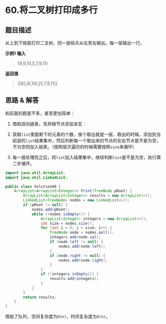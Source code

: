 # 60.将二叉树打印成多行

## 题目描述
从上到下按层打印二叉树，同一层结点从左至右输出。每一层输出一行。

**示例1**
**输入**
> {8,6,10,5,7,9,11}

**返回值**
> [[8],[6,10],[5,7,9,11]]

## 思路 & 解答

和前面的题差不多，甚至更加简单：
1. 借助双向链表，先将根节点添加进去：

2. 获取`list`里面剩下的元素的个数，挨个取出就是一层，取出的时候，添加到当前层的`list`结果集中，然后判断每一个取出来的节点的左右节点是不是为空，不为空则加入链表。（按照层次遍历的时候需要按照`size`来循环）

3. 每一层处理完之后，将`list`加入结果集中，继续判断`list`是不是为空，执行第二步循环。

```java
import java.util.ArrayList;
import java.util.LinkedList;

public class Solution60 {
    ArrayList<ArrayList<Integer>> Print(TreeNode pRoot) {
        ArrayList<ArrayList<Integer>> results = new ArrayList<>();
        LinkedList<TreeNode> nodes = new LinkedList<>();
        if (pRoot != null) {
            nodes.add(pRoot);
            while (!nodes.isEmpty()) {
                ArrayList<Integer> integers = new ArrayList<>();
                int size = nodes.size();
                for (int i = 0; i < size; i++) {
                    TreeNode node = nodes.poll();
                    integers.add(node.val);
                    if (node.left != null) {
                        nodes.add(node.left);
                    }
                    if (node.right != null) {
                        nodes.add(node.right);
                    }
                }
                if (!integers.isEmpty()) {
                    results.add(integers);
                }
            }
        }
        return results;
    }
}
```

借助了队列，空间复杂度为`O(n)`，时间复杂度为`O(n)`。


